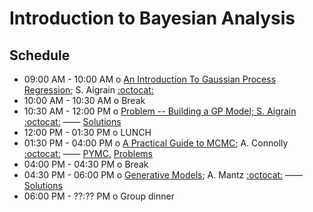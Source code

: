 # Introduction to Bayesian Analysis

## Schedule

 * 09:00 AM - 10:00 AM  o  [An Introduction To Gaussian Process Regression](https://github.com/LSSTC-DSFP/LSSTC-DSFP-Sessions/blob/master/Session4/Day2/GPLecture1.ipynb); S. Aigrain [:octocat:](https://github.com/saigrain)
 * 10:00 AM - 10:30 AM  o  Break
 * 10:30 AM - 12:00 PM  o  [Problem -- Building a GP Model; S. Aigrain](https://github.com/LSSTC-DSFP/LSSTC-DSFP-Sessions/blob/master/Session4/Day2/GPTutorial1.ipynb) [:octocat:](https://github.com/saigrain) —— [Solutions](https://github.com/LSSTC-DSFP/LSSTC-DSFP-Sessions/blob/master/Session4/Day2/GPTutorial1_WithSolutions.ipynb)
 * 12:00 PM - 01:30 PM  o  LUNCH
 * 01:30 PM - 04:00 PM  o  [A Practical Guide to MCMC](https://github.com/LSSTC-DSFP/LSSTC-DSFP-Sessions/blob/master/Session4/Day2/LSSTC-DSFP4-Connolly-IntroductionToMCMC.ipynb); A. Connolly [:octocat:](https://github.com/connolly) —— [PYMC](https://github.com/LSSTC-DSFP/LSSTC-DSFP-Sessions/blob/master/Session4/Day2/LSSTC-DSFP4-Connolly-IntroductionToPYMC3.ipynb), [Problems](https://github.com/LSSTC-DSFP/LSSTC-DSFP-Sessions/blob/master/Session4/Day2/LSSTC-DSFP4-Connolly-SamplingTechniquesInMCMC.ipynb)
 * 04:00 PM - 04:30 PM  o  Break
 * 04:30 PM - 06:00 PM  o  [Generative Models](https://github.com/KIPAC/StatisticalMethods/blob/1a8d82d6e54c421fb22f2e891293f220bf257da1/chunks/generative_models.ipynb); A. Mantz [:octocat:](https://github.com/abmantz) —— [Solutions](https://github.com/KIPAC/StatisticalMethods/blob/1a8d82d6e54c421fb22f2e891293f220bf257da1/chunks/generative_models_soln.ipynb)
 * 06:00 PM - ??:?? PM  o  Group dinner
